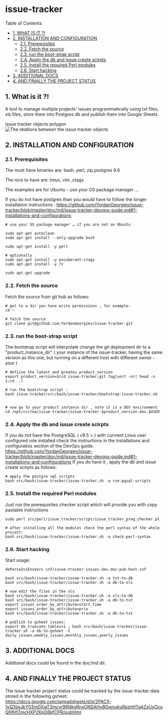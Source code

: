 #  issue-tracker


Table of Contents

  * [1. WHAT IS IT ?!](#1-what-is-it-)
  * [2. INSTALLATION AND CONFIGURATION](#2-installation-and-configuration)
    * [2.1. Prerequisites](#21-prerequisites)
    * [2.2. Fetch the source](#22-fetch-the-source)
    * [2.3. run the boot-strap script](#23-run-the-boot-strap-script)
    * [2.4. Apply the db and issue create scirpts](#24-apply-the-db-and-issue-create-scirpts)
    * [2.5. Install the required Perl modules](#25-install-the-required-perl-modules)
    * [2.6. Start hacking](#26-start-hacking)
  * [3. ADDITIONAL DOCS](#3-additional-docs)
  * [4. AND FINALLY THE PROJECT STATUS](#4-and-finally-the-project-status)


    

## 1. What is it ?!
A tool to manage multiple projects' issues programmatically using txt files, xls files, store them into Postgres db and publish them into Google Sheets. 


issue tracker objects polygon 
![The relations between the issue tracker objects ](issue-tracker/doc/img/readme/what-is-is.png)    

## 2. INSTALLATION AND CONFIGURATION


    

### 2.1. Prerequisites
The must have binaries are:
 bash, perl, zip,postgres 9.6

The nice to have are:
 tmux, vim ,ctags

The examples are for Ubuntu - use your OS package manager …

If you do not have postgres than you would have to follow the longer installation instructions :
https://github.com/YordanGeorgiev/issue-tracker/blob/master/doc/md/issue-tracker-devops-guide.md#1-installations-and-configurations

    # use your OS package manager … if you are not on Ubuntu 
    
    sudo apt-get autoclean
    sudo apt-get install --only-upgrade bash
    
    sudo apt-get install -y perl
    
    # optionally 
    sudo apt-get install -y excuberant-ctags
    sudo apt-get install -y 7z
    
    sudo apt-get upgrade

### 2.2. Fetch the source
Fetch the source from git hub as follows:

    # got to a dir you have write permissions , for example:
    cd ~ 
    
    # fetch the source
    git clone git@github.com:YordanGeorgiev/issue-tracker.git

### 2.3. run the boot-strap script
The bootstrap script will interpolate change the git deployment dir to a "product_instance_dir" ( your instance of the issue-tracker, having the same version as this one, but running on a different host with different owner - your )

    # defiine the latest and greates product_version
    export product_version=$(cd issue-tracker;git tag|sort -nr| head -n 1;cd ..)
    
    # run the bootstrap script : 
    bash issue-tracker/src/bash/issue-tracker/bootstrap-issue-tracker.sh
    
    
    # now go to your product instance dir , note it is a DEV environment
    cd /opt/csitea/issue-tracker/issue-tracker.$product_version.dev.$USER
    

### 2.4. Apply the db and issue create scirpts
If you do not have the PostgreSQL ( v9.5 &gt; ) with currrent Linux user configured role installed check the instructions in the installations and configuratios section of the DevOps guide:
https://github.com/YordanGeorgiev/issue-tracker/blob/master/doc/md/issue-tracker-devops-guide.md#1-installations-and-configurations
If you do have it , apply the db and issue create scirpts as follows:

    # apply the postgre sql scripts
    bash src/bash/issue-tracker/issue-tracker.sh -a run-pgsql-scripts

### 2.5. Install the required Perl modules
Just run the prerequisites checker script which will provide you with copy pastable instructions

    sudo perl src/perl/issue_tracker/script/issue_tracker_preq_checker.pl
    
    # after installing all the modules check the perl syntax of the whole project:
    bash src/bash/issue-tracker/issue-tracker.sh -a check-perl-syntax

### 2.6. Start hacking
Start usage:

    doParseIniEnvVars cnf/issue-tracker-issues.dev.doc-pub-host.cnf
    
    bash src/bash/issue-tracker/issue-tracker.sh -a txt-to-db
    bash src/bash/issue-tracker/issue-tracker.sh -a db-to-xls
    
    # now edit the files in the xls 
    bash src/bash/issue-tracker/issue-tracker.sh -a xls-to-db
    bash src/bash/issue-tracker/issue-tracker.sh -a db-to-txt
    export issues_order_by_attribute=start_time
    export issues_order_by_attribute=prio
    bash src/bash/issue-tracker/issue-tracker.sh -a db-to-txt
    
    # publish to gsheet issues:
    export do_truncate_tables=1 ; bash src/bash/issue-tracker/issue-tracker.sh -a db-to-gsheet -t daily_issues,weekly_issues,monthly_issues,yearly_issues

## 3. ADDITIONAL DOCS
Additonal docs could be found in the doc/md dir. 

    

## 4. AND FINALLY THE PROJECT STATUS
The issue tracker project status could be tracked by the issue-tracker data stored in the following gsheet:
https://docs.google.com/spreadsheets/d/e/2PACX-1vQ3ijqJkY03mDXiaT3mcvr96NkgRnsONSAHyBGwnukuRezhHTaAZsUxOcoQ6fHfZmcHXP2KpD6kfCPR/pubhtml

    

